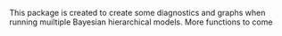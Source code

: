 This package is created to create some diagnostics and graphs when running muiltiple Bayesian hierarchical models. More functions to come
